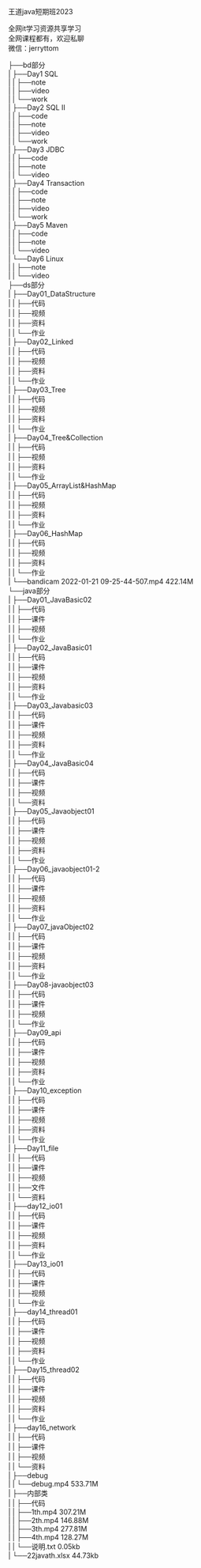 王道java短期班2023

全网it学习资源共享学习<br>全网课程都有，欢迎私聊<br>微信：jerryttom<br>

├──bd部分<br> | ├──Day1 SQL<br> | | ├──note<br> | | ├──video<br> | | └──work<br> | ├──Day2 SQL II<br> | | ├──code<br> | | ├──note<br> | | ├──video<br> | | └──work<br> | ├──Day3 JDBC<br> | | ├──code<br> | | ├──note<br> | | └──video<br> | ├──Day4 Transaction<br> | | ├──code<br> | | ├──note<br> | | ├──video<br> | | └──work<br> | ├──Day5 Maven<br> | | ├──code<br> | | ├──note<br> | | └──video<br> | └──Day6 Linux<br> | | ├──note<br> | | └──video<br> ├──ds部分<br> | ├──Day01_DataStructure<br> | | ├──代码<br> | | ├──视频<br> | | ├──资料<br> | | └──作业<br> | ├──Day02_Linked<br> | | ├──代码<br> | | ├──视频<br> | | ├──资料<br> | | └──作业<br> | ├──Day03_Tree<br> | | ├──代码<br> | | ├──视频<br> | | ├──资料<br> | | └──作业<br> | ├──Day04_Tree&amp;Collection<br> | | ├──代码<br> | | ├──视频<br> | | ├──资料<br> | | └──作业<br> | ├──Day05_ArrayList&amp;HashMap<br> | | ├──代码<br> | | ├──视频<br> | | ├──资料<br> | | └──作业<br> | ├──Day06_HashMap<br> | | ├──代码<br> | | ├──视频<br> | | ├──资料<br> | | └──作业<br> | └──bandicam 2022-01-21 09-25-44-507.mp4 422.14M<br> └──java部分<br> | ├──Day01_JavaBasic02<br> | | ├──代码<br> | | ├──课件<br> | | ├──视频<br> | | └──作业<br> | ├──Day02_JavaBasic01<br> | | ├──代码<br> | | ├──课件<br> | | ├──视频<br> | | ├──资料<br> | | └──作业<br> | ├──Day03_Javabasic03<br> | | ├──代码<br> | | ├──课件<br> | | ├──视频<br> | | ├──资料<br> | | └──作业<br> | ├──Day04_JavaBasic04<br> | | ├──代码<br> | | ├──课件<br> | | ├──视频<br> | | └──资料<br> | ├──Day05_Javaobject01<br> | | ├──代码<br> | | ├──课件<br> | | ├──视频<br> | | ├──资料<br> | | └──作业<br> | ├──Day06_javaobject01-2<br> | | ├──代码<br> | | ├──课件<br> | | ├──视频<br> | | ├──资料<br> | | └──作业<br> | ├──Day07_javaObject02<br> | | ├──代码<br> | | ├──课件<br> | | ├──视频<br> | | ├──资料<br> | | └──作业<br> | ├──Day08-javaobject03<br> | | ├──代码<br> | | ├──课件<br> | | ├──视频<br> | | └──作业<br> | ├──Day09_api<br> | | ├──代码<br> | | ├──课件<br> | | ├──视频<br> | | ├──资料<br> | | └──作业<br> | ├──Day10_exception<br> | | ├──代码<br> | | ├──课件<br> | | ├──视频<br> | | ├──资料<br> | | └──作业<br> | ├──Day11_file<br> | | ├──代码<br> | | ├──课件<br> | | ├──视频<br> | | ├──文件<br> | | └──资料<br> | ├──day12_io01<br> | | ├──代码<br> | | ├──课件<br> | | ├──视频<br> | | ├──资料<br> | | └──作业<br> | ├──Day13_io01<br> | | ├──代码<br> | | ├──课件<br> | | ├──视频<br> | | └──作业<br> | ├──day14_thread01<br> | | ├──代码<br> | | ├──课件<br> | | ├──视频<br> | | ├──资料<br> | | └──作业<br> | ├──Day15_thread02<br> | | ├──代码<br> | | ├──课件<br> | | ├──视频<br> | | ├──资料<br> | | └──作业<br> | ├──day16_network<br> | | ├──代码<br> | | ├──课件<br> | | ├──视频<br> | | └──资料<br> | ├──debug<br> | | └──debug.mp4 533.71M<br> | ├──内部类<br> | | ├──代码<br> | | ├──1th.mp4 307.21M<br> | | ├──2th.mp4 146.88M<br> | | ├──3th.mp4 277.81M<br> | | ├──4th.mp4 128.27M<br> | | └──说明.txt 0.05kb<br> | └──22javath.xlsx 44.73kb